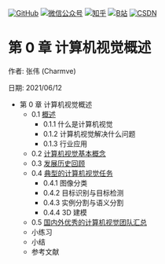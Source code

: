 <p align="left">
  <a href="https://github.com/Charmve"><img src="https://img.shields.io/badge/GitHub-@Charmve-000000.svg?logo=GitHub" alt="GitHub" target="_blank"></a>
  <a href="https://imgconvert.csdnimg.cn/aHR0cHM6Ly9tbWJpei5xcGljLmNuL21tYml6X3BuZy9aTmRoV05pYjNJUkIzZk5ldWVGZEQ4YnZ4cXlzbXRtRktUTGdFSXZOMUdnTHhDNXV0Y1VBZVJ0T0lJa0hTZTVnVGowamVtZUVOQTJJMHhiU0xjQ3VrVVEvNjQw?x-oss-process=image/format,png" target="_blank" ><img src="https://img.shields.io/badge/公众号-@迈微AI研习社-000000.svg?style=flat-square&amp;logo=WeChat" alt="微信公众号"/></a>
  <a href="https://www.zhihu.com/people/MaiweiE-com" target="_blank" ><img src="https://img.shields.io/badge/%E7%9F%A5%E4%B9%8E-@Charmve-000000.svg?style=flat-square&amp;logo=Zhihu" alt="知乎"/></a>
  <a href="https://space.bilibili.com/62079686" target="_blank"><img src="https://img.shields.io/badge/B站-@Charmve-000000.svg?style=flat-square&amp;logo=Bilibili" alt="B站"/></a>
  <a href="https://blog.csdn.net/Charmve" target="_blank"><img src="https://img.shields.io/badge/CSDN-@Charmve-000000.svg?style=flat-square&amp;logo=CSDN" alt="CSDN"/></a>
</p>

# 第 0 章 计算机视觉概述

作者: 张伟 (Charmve)

日期: 2021/06/12

- 第 0 章  计算机视觉概述
    - 0.1 [概述](0_绪论/chapter0.1_概述.md)
      - 0.1.1 什么是计算机视觉
      - 0.1.2 计算机视觉解决什么问题
      - 0.1.3 行业应用
    - 0.2 [计算机视觉基本概念](0_绪论/chapter0.2_计算机视觉基本概念.md)
    - 0.3 [发展历史回顾](0_绪论/chapter0.3_发展历史回顾.md)
    - 0.4 [典型的计算机视觉任务](0_绪论/chapter0.4_典型的计算机视觉任务.md)
      - 0.4.1 图像分类
      - 0.4.2 目标识别与目标检测
      - 0.4.3 实例分割与语义分割
      - 0.4.4 3D 建模
    - 0.5 [国内外优秀的计算机视觉团队汇总](0_绪论/chapter0.5_国内外优秀的计算机视觉团队汇总.md)
    - 小练习
    - 小结
    - 参考文献
